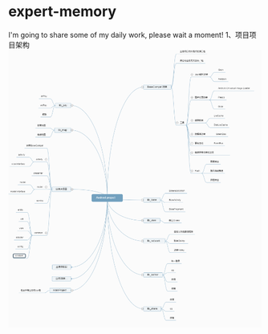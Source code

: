 # expert-memory

I'm going to share some of my daily work, please wait a moment!
1、项目项目架构
 ![image](https://github.com/ZhangShuFly/expert-memory/blob/master/Android%2Bproject.png)
